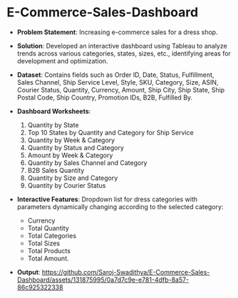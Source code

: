# E-Commerce-Sales-Dashboard

- **Problem Statement**: Increasing e-commerce sales for a dress shop.
- **Solution**: Developed an interactive dashboard using Tableau to analyze trends across various categories, states, sizes, etc., identifying areas for development and optimization.
- **Dataset**: Contains fields such as Order ID, Date, Status, Fulfillment, Sales Channel, Ship Service Level, Style, SKU, Category, Size, ASIN, Courier Status, Quantity, Currency, Amount, Ship City, Ship State, Ship Postal Code, Ship Country, Promotion IDs, B2B, Fulfilled By.
- **Dashboard Worksheets**:
  1. Quantity by State
  2. Top 10 States by Quantity and Category for Ship Service
  3. Quantity by Week & Category
  4. Quantity by Status and Category
  5. Amount by Week & Category
  6. Quantity by Sales Channel and Category
  7. B2B Sales Quantity
  8. Quantity by Size and Category
  9. Quantity by Courier Status
- **Interactive Features**: Dropdown list for dress categories with parameters dynamically changing according to the selected category:
  - Currency
  - Total Quantity
  - Total Categories
  - Total Sizes
  - Total Products
  - Total Amount.

- **Output**:
 https://github.com/Saroj-Swadithya/E-Commerce-Sales-Dashboard/assets/131875995/0a7d7c9e-e781-4dfb-8a57-86c925322338
